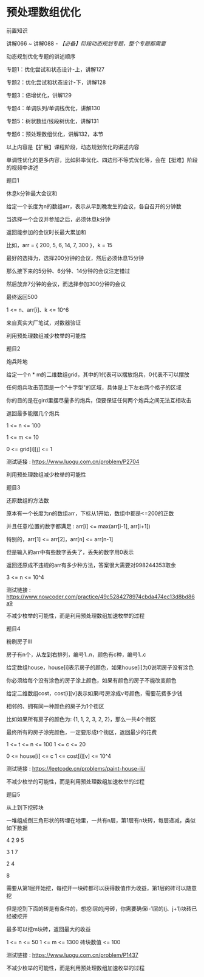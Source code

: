 # 预处理数组优化

前置知识

讲解066 ~ 讲解088 \-  _【必备】阶段动态规划专题，整个专题都需要_

动态规划优化专题的讲述顺序

专题1：优化尝试和状态设计\-上，讲解127

专题2：优化尝试和状态设计\-下，讲解128

专题3：倍增优化，讲解129

专题4：单调队列/单调栈优化，讲解130

专题5：树状数组/线段树优化，讲解131

专题6：预处理数组优化，讲解132，本节

以上内容是【扩展】课程阶段，动态规划优化的讲述内容

单调性优化的更多内容，比如斜率优化、四边形不等式优化等，会在【挺难】阶段的视频中讲述

题目1

休息k分钟最大会议和

给定一个长度为n的数组arr，表示从早到晚发生的会议，各自召开的分钟数

当选择一个会议并参加之后，必须休息k分钟

返回能参加的会议时长最大累加和

比如，arr = \{ 200\, 5\, 6\, 14\, 7\, 300 \}，k = 15

最好的选择为，选择200分钟的会议，然后必须休息15分钟

那么接下来的5分钟、6分钟、14分钟的会议注定错过

然后放弃7分钟的会议，而选择参加300分钟的会议

最终返回500

1 <= n、arr\[i\]、k <= 10^6

来自真实大厂笔试，对数器验证

利用预处理数组减少枚举的可能性

题目2

炮兵阵地

给定一个n \* m的二维数组grid，其中的1代表可以摆放炮兵，0代表不可以摆放

任何炮兵攻击范围是一个"十字型"的区域，具体是上下左右两个格子的区域

你的目的是在gird里摆尽量多的炮兵，但要保证任何两个炮兵之间无法互相攻击

返回最多能摆几个炮兵

1 <= n <= 100

1 <= m <= 10

0 <= grid\[i\]\[j\] <= 1

测试链接 : [https://www\.luogu\.com\.cn/problem/P2704](https://www.luogu.com.cn/problem/P2704)

利用预处理数组减少枚举的可能性

题目3

还原数组的方法数

原本有一个长度为n的数组arr，下标从1开始，数组中都是<=200的正数

并且任意i位置的数字都满足 : arr\[i\] <= max\(arr\[i\-1\]\, arr\[i\+1\]\)

特别的，arr\[1\] <= arr\[2\]，arr\[n\] <= arr\[n\-1\]

但是输入的arr中有些数字丢失了，丢失的数字用0表示

返回还原成不违规的arr有多少种方法，答案很大需要对998244353取余

3 <= n <= 10^4

测试链接 : [https://www\.nowcoder\.com/practice/49c5284278974cbda474ec13d8bd86a9](https://www.nowcoder.com/practice/49c5284278974cbda474ec13d8bd86a9)

不减少枚举的可能性，而是利用预处理数组加速枚举的过程

题目4

粉刷房子III

房子有n个，从左到右排列，编号1\.\.n，颜色有c种，编号1\.\.c

给定数组house，house\[i\]表示房子的颜色，如果house\[i\]为0说明房子没有涂色

你必须给每个没有涂色的房子涂上颜色，如果有颜色的房子不能改变颜色

给定二维数组cost，cost\[i\]\[v\]表示如果i号房涂成v号颜色，需要花费多少钱

相邻的、拥有同一种颜色的房子为1个街区

比如如果所有房子的颜色为: \{1\, 1\, 2\, 3\, 2\, 2\}，那么一共4个街区

最终所有的房子涂完颜色，一定要形成t个街区，返回最少的花费

1 <= t <= n <= 100    1 <= c <= 20

0 <= house\[i\] <= c    1 <= cost\[i\]\[v\] <= 10^4

测试链接 : [https://leetcode\.cn/problems/paint\-house\-iii/](https://leetcode.cn/problems/paint-house-iii/)

不减少枚举的可能性，而是利用预处理数组加速枚举的过程

题目5

从上到下挖砖块

一堆组成倒三角形状的砖埋在地里，一共有n层，第1层有n块砖，每层递减，类似如下数据

4 2 9 5

3 1 7

2 4

8

需要从第1层开始挖，每挖开一块砖都可以获得数值作为收益，第1层的砖可以随意挖

但是挖到下面的砖是有条件的，想挖i层的j号砖，你需要确保i\-1层的\(j、j\+1\)块砖已经被挖开

最多可以挖m块砖，返回最大的收益

1 <= n <= 50    1 <= m <= 1300    砖块数值 <= 100

测试链接 : [https://www\.luogu\.com\.cn/problem/P1437](https://www.luogu.com.cn/problem/P1437)

不减少枚举的可能性，而是利用预处理数组加速枚举的过程

